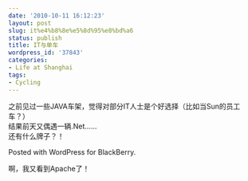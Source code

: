 ```yaml
---
date: '2010-10-11 16:12:23'
layout: post
slug: it%e4%b8%8e%e5%8d%95%e8%bd%a6
status: publish
title: IT与单车
wordpress_id: '37843'
categories:
- Life at Shanghai
tags:
- Cycling
---
```


之前见过一些JAVA车架，觉得对部分IT人士是个好选择（比如当Sun的员工车？）  
结果前天又偶遇一辆.Net……  
还有什么牌子？！




Posted with WordPress for BlackBerry.




啊，我又看到Apache了！
